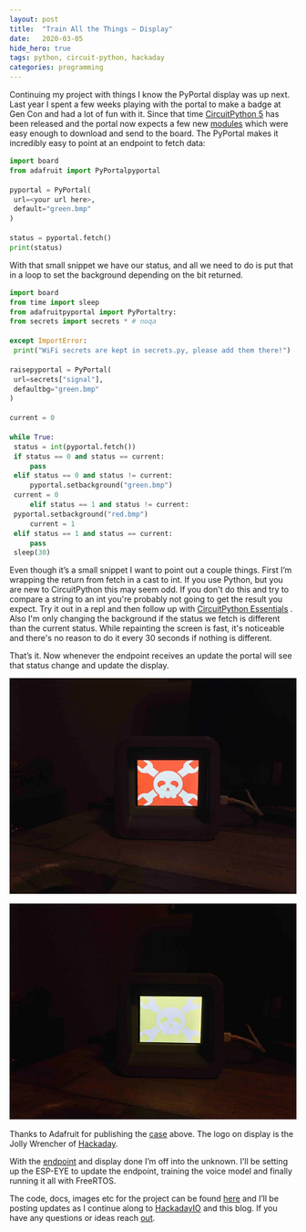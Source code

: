 ```yaml
---
layout:	post
title:	"Train All the Things — Display"
date:	2020-03-05
hide_hero: true
tags: python, circuit-python, hackaday
categories: programming
---
```


Continuing my project with things I know the PyPortal display was up next. Last year I spent a few weeks playing with the portal to make a badge at Gen Con and had a lot of fun with it. Since that time [CircuitPython 5](https://circuitpython.org/downloads) has been released and the portal now expects a few new [modules](https://circuitpython.org/libraries) which were easy enough to download and send to the board. The PyPortal makes it incredibly easy to point at an endpoint to fetch data:

```python
import board  
from adafruit import PyPortalpyportal

pyportal = PyPortal(  
 url=<your url here>,  
 default="green.bmp"  
)

status = pyportal.fetch()  
print(status)
```

With that small snippet we have our status, and all we need to do is put that in a loop to set the background depending on the bit returned.

```python
import board  
from time import sleep  
from adafruitpyportal import PyPortaltry:  
from secrets import secrets * # noqa  

except ImportError:  
 print("WiFi secrets are kept in secrets.py, please add them there!")  
 
raisepyportal = PyPortal(  
 url=secrets["signal"],  
 defaultbg="green.bmp"  
)

current = 0

while True:  
 status = int(pyportal.fetch())  
 if status == 0 and status == current:  
     pass  
 elif status == 0 and status != current:  
     pyportal.setbackground("green.bmp")  
 current = 0  
     elif status == 1 and status != current:  
 pyportal.setbackground("red.bmp")  
     current = 1  
 elif status == 1 and status == current:  
     pass  
 sleep(30)
```

Even though it’s a small snippet I want to point out a couple things. First I’m wrapping the return from fetch in a cast to int. If you use Python, but you are new to CircuitPython this may seem odd. If you don't do this and try to compare a string to an int you're probably not going to get the result you expect. Try it out in a repl and then follow up with [CircuitPython Essentials](https://learn.adafruit.com/circuitpython-essentials/circuitpython-essentials) . Also I'm only changing the background if the status we fetch is different than the current status. While repainting the screen is fast, it's noticeable and there's no reason to do it every 30 seconds if nothing is different.

That’s it. Now whenever the endpoint receives an update the portal will see that status change and update the display.

![](/assets/img/blog/03CX8xYl9jomuqB3y.jpg)

![](/assets/img/blog/0-oqB9-pFVqxL1xWc.jpg)

Thanks to Adafruit for publishing the [case](https://www.thingiverse.com/search?q=pyportal&dwh=915e616a3fbda6e) above. The logo on display is the Jolly Wrencher of [Hackaday](https://hackaday.com/about/).

With the [endpoint](https://burningdaylight.io/posts/train-all-the-things-sighandler/) and display done I’m off into the unknown. I’ll be setting up the ESP-EYE to update the endpoint, training the voice model and finally running it all with FreeRTOS.

The code, docs, images etc for the project can be found [here](https://github.com/n0mn0m/on-air) and I’ll be posting updates as I continue along to [HackadayIO](https://hackaday.io/project/170228-on-air) and this blog. If you have any questions or ideas reach [out](mailto:n0mn0m@burningdaylight.io).
  